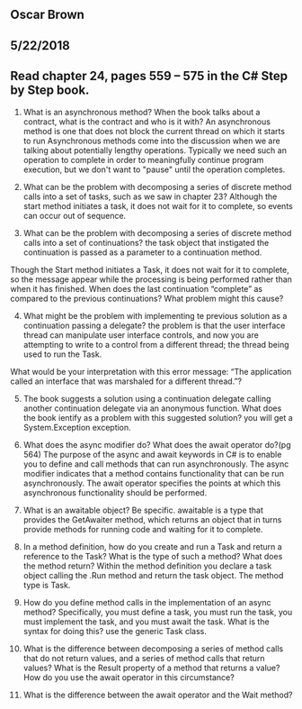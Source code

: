 ## Oscar Brown
## 5/22/2018
## Read chapter 24, pages 559 – 575 in the C# Step by Step book.

1. What is an asynchronous method? When the book talks about a contract, what is the contract and who is it with?
An asynchronous method is one that does not block the current thread on which it starts to run
Asynchronous methods come into the discussion when we are talking about potentially lengthy operations. Typically we need such an operation to complete in order to meaningfully continue program execution, but we don't want to "pause" until the operation completes.


2. What can be the problem with decomposing a series of discrete method calls into a set of tasks, such as we saw in chapter 23?
Although the start method initiates a task, it does not wait for it to complete, so events can occur out of sequence.

3. What can be the problem with decomposing a series of discrete method calls into a set of continuations?
the task object that instigated the continuation is passed as a parameter to a continuation method.

Though the Start method initiates a Task, it does not wait for it to complete, so the message appear while the processing is being performed rather than when it has finished.
When does the last continuation “complete” as compared to the previous continuations? What problem might this cause?


4. What might be the problem with implementing te previous solution as a continuation passing a delegate?
the problem is that the user interface thread can manipulate user interface controls, and now you are attempting to write to a control from a different thread; the thread being used to run the Task.

What would be your interpretation with this error message: “The application called an interface that was marshaled for a different thread.”?


5. The book suggests a solution using a continuation delegate calling another continuation delegate via an anonymous function. What does the book ientify as a problem with this suggested solution?
you will get a System.Exception exception.

6. What does the async modifier do? What does the await operator do?(pg 564)
The purpose of the async and await keywords in C# is to enable you to define and call methods that can run asynchronously. The async modifier indicates that a method contains functionality that can be run asynchronously. The await operator specifies the points at which this asynchronous functionality should be performed.

7. What is an awaitable object? Be specific.
awaitable is a type that provides the GetAwaiter method, which returns an object that in turns provide methods for running code and waiting for it to complete.

8. In a method definition, how do you create and run a Task and return a reference to the Task? What is the type of such a method? What does the method return?
Within the method definition you declare a task object calling the .Run method and return the task object. The method type is Task.

9. How do you define method calls in the implementation of an async method? Specifically, you must define a task, you must run the task, you must implement the task, and you must await the task. What is the syntax for doing this?
use the generic Task class.

10. What is the difference between decomposing a series of method calls that do not return values, and
a series of method calls that return values? What is the Result property of a method that returns a
value? How do you use the await operator in this circumstance?


11. What is the difference between the await operator and the Wait method?



